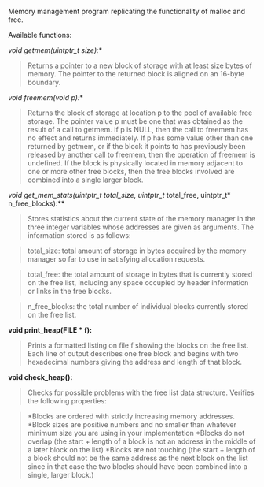 Memory management program replicating the functionality of malloc and free.

Available functions:

**void* getmem(uintptr_t size):**

>Returns a pointer to a new block of storage with at least size bytes of memory. The pointer to the returned block is aligned on an 16-byte boundary.

**void freemem(void* p):**

>Returns the block of storage at location p to the pool of available free storage. The pointer value p must be one that was obtained as the result of a call to getmem. If p is NULL, then the call to freemem has no effect and returns immediately. If p has some value other than one returned by getmem, or if the block it points to has previously been released by another call to freemem, then the operation of freemem is undefined. If the block is physically located in memory adjacent to one or more other free blocks, then the free blocks involved are combined into a single larger block.

**void get_mem_stats(uintptr_t* total_size, uintptr_t* total_free, uintptr_t* n_free_blocks):**

>Stores statistics about the current state of the memory manager in the three integer variables whose addresses are given as arguments. The information stored is as follows:

>total_size: total amount of storage in bytes acquired by the memory manager so far to use in satisfying allocation requests.

>total_free: the total amount of storage in bytes that is currently stored on the free list, including any space occupied by header information or links in the free blocks.

>n_free_blocks: the total number of individual blocks currently stored on the free list.

**void print_heap(FILE * f):**

>Prints a formatted listing on file f showing the blocks on the free list. Each line of output describes one free block and begins with two hexadecimal numbers giving the address and length of that block.    

**void check_heap():**	

>Checks for possible problems with the free list data structure. Verifies the following properties:

>*Blocks are ordered with strictly increasing memory addresses.
>*Block sizes are positive numbers and no smaller than whatever minimum size you are using in your implementation
>*Blocks do not overlap (the start + length of a block is not an address in the middle of a later block on the list)
>*Blocks are not touching (the start + length of a block should not be the same address as the next block on the list since in that case the two blocks should have been combined into a single, larger block.)